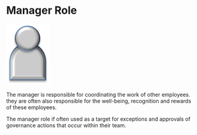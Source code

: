 <!-- SPDX-License-Identifier: CC-BY-4.0 -->
<!-- Copyright Contributors to the ODPi Data Governance project. -->

# Manager Role

![Icon](manager-role.png)

The manager is responsible for coordinating the work of other employees.
they are often also responsible for the well-being, recognition and rewards
of these employees.

The manager role if often used as a target for exceptions and approvals of
governance actions that occur within their team.
